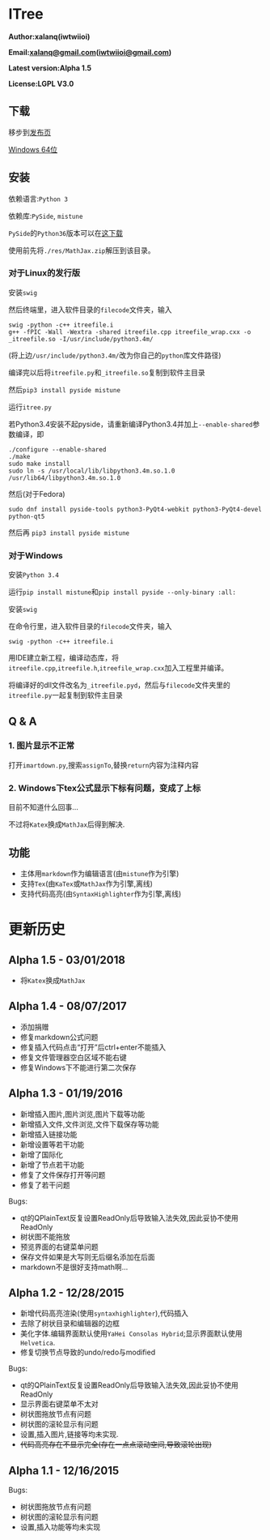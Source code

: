 # ITree

**Author:xalanq(iwtwiioi)**

**Email:xalanq@gmail.com(iwtwiioi@gmail.com)**

**Latest version:Alpha 1.5**

**License:LGPL V3.0**

## 下载

移步到[发布页](https://github.com/xalanq/ITree/releases)

[Windows 64位](https://github.com/xalanq/ITree/releases/download/Alpha1.5/ITree_Alpha_1.5_win_x86-64.zip)

## 安装

依赖语言:`Python 3`

依赖库:`PySide`, `mistune`

`PySide`的`Python36`版本可以在[这下载](https://www.lfd.uci.edu/~gohlke/pythonlibs/)

使用前先将`./res/MathJax.zip`解压到该目录。

### 对于Linux的发行版

安装`swig`

然后终端里，进入软件目录的`filecode`文件夹，输入
```
swig -python -c++ itreefile.i
g++ -fPIC -Wall -Wextra -shared itreefile.cpp itreefile_wrap.cxx -o _itreefile.so -I/usr/include/python3.4m/
```
(将上边`/usr/include/python3.4m/`改为你自己的`python`库文件路径)

编译完以后将`itreefile.py`和`_itreefile.so`复制到软件主目录

然后`pip3 install pyside mistune`

运行`itree.py`

若Python3.4安装不起pyside，请重新编译Python3.4并加上`--enable-shared`参数编译，即
```
./configure --enable-shared
./make
sudo make install
sudo ln -s /usr/local/lib/libpython3.4m.so.1.0 /usr/lib64/libpython3.4m.so.1.0
```
然后(对于Fedora)
```
sudo dnf install pyside-tools python3-PyQt4-webkit python3-PyQt4-devel python-qt5
```
然后再
`pip3 install pyside mistune`

### 对于Windows

安装`Python 3.4`

运行`pip install mistune`和`pip install pyside --only-binary :all:`

安装`swig`

在命令行里，进入软件目录的`filecode`文件夹，输入
```
swig -python -c++ itreefile.i
```

用IDE建立新工程，编译动态库，将`itreefile.cpp`,`itreefile.h`,`itreefile_wrap.cxx`加入工程里并编译。

将编译好的dll文件改名为`_itreefile.pyd`，然后与`filecode`文件夹里的`itreefile.py`一起复制到软件主目录

## Q & A

### 1. 图片显示不正常

打开`imartdown.py`,搜索`assignTo`,替换`return`内容为注释内容

### 2. Windows下tex公式显示下标有问题，变成了上标

目前不知道什么回事...

不过将`Katex`换成`MathJax`后得到解决.

## 功能

* 主体用`markdown`作为编辑语言(由`mistune`作为引擎)
* 支持`Tex`(由`KaTex`或`MathJax`作为引擎,离线)
* 支持代码高亮(由`SyntaxHighlighter`作为引擎,离线)

# 更新历史

## Alpha 1.5 - 03/01/2018

* 将`Katex`换成`MathJax`

## Alpha 1.4 - 08/07/2017

* 添加捐赠
* 修复markdown公式问题
* 修复插入代码点击“打开”后ctrl+enter不能插入
* 修复文件管理器空白区域不能右键
* 修复Windows下不能进行第二次保存

## Alpha 1.3 - 01/19/2016

* 新增插入图片,图片浏览,图片下载等功能
* 新增插入文件,文件浏览,文件下载保存等功能
* 新增插入链接功能
* 新增设置等若干功能
* 新增了国际化
* 新增了节点若干功能
* 修复了文件保存打开等问题
* 修复了若干问题

Bugs:
* qt的QPlainText反复设置ReadOnly后导致输入法失效,因此妥协不使用ReadOnly
* 树状图不能拖放
* 预览界面的右键菜单问题
* 保存文件如果是大写则无后缀名添加在后面
* markdown不是很好支持math啊...

## Alpha 1.2 - 12/28/2015

* 新增代码高亮渲染(使用`syntaxhighlighter`),代码插入
* 去除了树状目录和编辑器的边框
* 美化字体.编辑界面默认使用`YaHei Consolas Hybrid`;显示界面默认使用`Helvetica`.
* 修复切换节点导致的undo/redo与modified

Bugs:

* qt的QPlainText反复设置ReadOnly后导致输入法失效,因此妥协不使用ReadOnly
* 显示界面右键菜单不太对
* 树状图拖放节点有问题
* 树状图的滚轮显示有问题
* 设置,插入图片,链接等均未实现.
* ~~代码高亮存在不显示完全(存在一点点滚动空间,导致滚轮出现)~~

## Alpha 1.1 - 12/16/2015

Bugs:

* 树状图拖放节点有问题
* 树状图的滚轮显示有问题
* 设置,插入功能等均未实现
